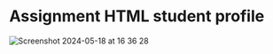 # Assignment HTML student profile

![Screenshot 2024-05-18 at 16 36 28](https://github.com/KunnikarB/student-profile/assets/138579856/a85c57a2-acf2-4452-8ed4-0e8fb062ca18)
